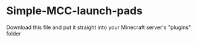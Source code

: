 # Simple-MCC-launch-pads
Download this file and put it straight into your Minecraft server's "plugins" folder
